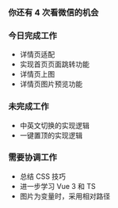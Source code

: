 ### 你还有 4 次看微信的机会

### 今日完成工作

- 详情页适配
- 实现首页页面跳转功能
- 详情页上图
- 详情页图片预览功能

### 未完成工作

- 中英文切换的实现逻辑
- 一键置顶的实现逻辑


### 需要协调工作

- 总结 CSS 技巧
- 进一步学习 Vue 3 和 TS
- 图片为变量时，采用相对路径

